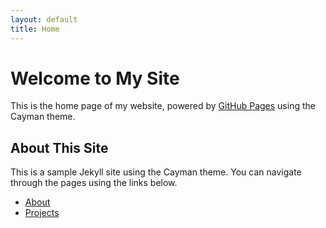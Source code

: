 ```yaml
---
layout: default
title: Home
---
```


# Welcome to My Site

This is the home page of my website, powered by [GitHub Pages](https://pages.github.com) using the Cayman theme.

## About This Site

This is a sample Jekyll site using the Cayman theme. You can navigate through the pages using the links below.

- [About](/about/)
- [Projects](/projects/)
